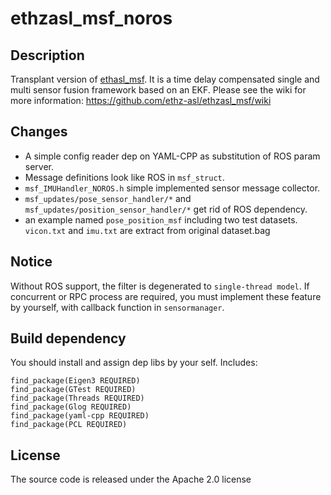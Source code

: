 ethzasl_msf_noros
=====================

## Description
Transplant version of [ethasl_msf](https://github.com/ethz-asl/ethzasl_msf]). It is a time delay compensated single and multi sensor fusion framework based on an EKF.
Please see the wiki for more information: https://github.com/ethz-asl/ethzasl_msf/wiki

## Changes
- A simple config reader dep on YAML-CPP as substitution of ROS param server.
- Message definitions look like ROS in `msf_struct`.
- `msf_IMUHandler_NOROS.h` simple implemented sensor message collector.
- `msf_updates/pose_sensor_handler/*` and `msf_updates/position_sensor_handler/*` get rid of ROS dependency.
- an example named `pose_position_msf` including two test datasets. `vicon.txt` and `imu.txt` are extract from original dataset.bag

## Notice
Without ROS support, the filter is degenerated to `single-thread model`. If concurrent or RPC process are required, you must implement these feature by yourself, with callback function in `sensormanager`.

## Build dependency
You should install and assign dep libs by your self. Includes:

    find_package(Eigen3 REQUIRED)
    find_package(GTest REQUIRED)
    find_package(Threads REQUIRED)
    find_package(Glog REQUIRED)
    find_package(yaml-cpp REQUIRED)
    find_package(PCL REQUIRED)
    
## License
The source code is released under the Apache 2.0 license
